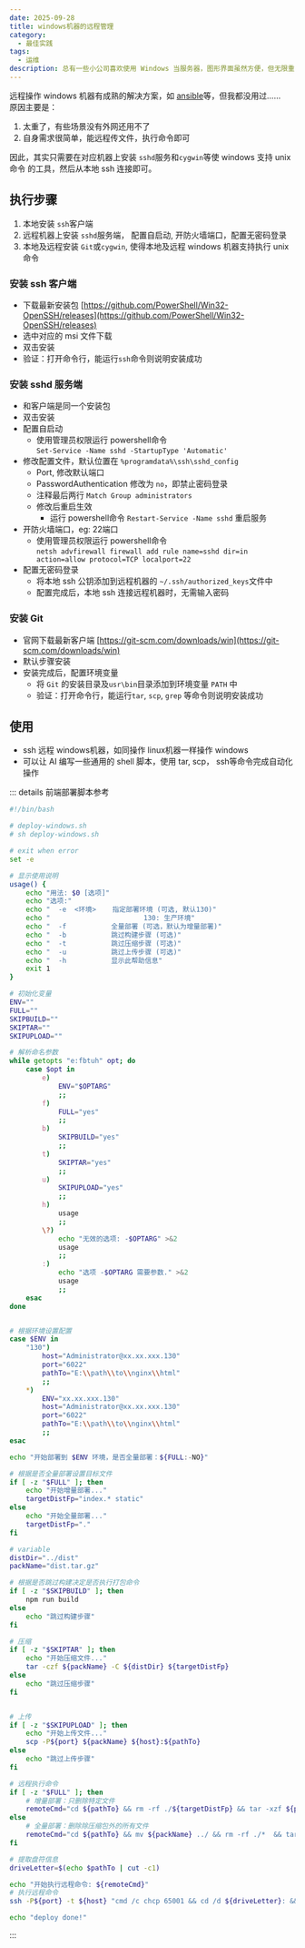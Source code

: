 ```yaml
---
date: 2025-09-28
title: windows机器的远程管理
category:
  - 最佳实践
tags:
  - 运维
description: 总有一些小公司喜欢使用 Windows 当服务器，图形界面虽然方便，但无限重复的手动操作，并且还不能多人同时使用也是很大的弊端。本文记录一个可行的解决方案。
---
```


远程操作 windows 机器有成熟的解决方案，如 [ansible](https://docs.ansible.com/ansible/latest/installation_guide/index.html)等，但我都没用过……  
原因主要是：
1. 太重了，有些场景没有外网还用不了
2. 自身需求很简单，能远程传文件，执行命令即可

因此，其实只需要在对应机器上安装 `sshd`服务和`cygwin`等使 windows 支持 unix命令 的工具，然后从本地 ssh 连接即可。  

## 执行步骤
1. 本地安装 `ssh`客户端
2. 远程机器上安装 `sshd`服务端， 配置自启动, 开防火墙端口，配置无密码登录
3. 本地及远程安装 `Git`或`cygwin`, 使得本地及远程 windows 机器支持执行 unix 命令

### 安装 ssh 客户端
- 下载最新安装包 [https://github.com/PowerShell/Win32-OpenSSH/releases](https://github.com/PowerShell/Win32-OpenSSH/releases)
- 选中对应的 msi 文件下载
- 双击安装
- 验证：打开命令行，能运行`ssh`命令则说明安装成功
  
### 安装 sshd 服务端
- 和客户端是同一个安装包
- 双击安装
- 配置自启动
  - 使用管理员权限运行 powershell命令  
    `Set-Service -Name sshd -StartupType 'Automatic'`
- 修改配置文件，默认位置在 `%programdata%\ssh\sshd_config`
  - Port, 修改默认端口
  - PasswordAuthentication 修改为 `no`，即禁止密码登录
  - 注释最后两行 `Match Group administrators`
  - 修改后重启生效
    - 运行 powershell命令 `Restart-Service -Name sshd` 重启服务
- 开防火墙端口，eg: 22端口
  - 使用管理员权限运行 powershell命令  
    `netsh advfirewall firewall add rule name=sshd dir=in action=allow protocol=TCP localport=22`
- 配置无密码登录
  - 将本地 ssh 公钥添加到远程机器的 `~/.ssh/authorized_keys`文件中
  - 配置完成后，本地 ssh 连接远程机器时，无需输入密码

### 安装 Git
- 官网下载最新客户端 [https://git-scm.com/downloads/win](https://git-scm.com/downloads/win)
- 默认步骤安装
- 安装完成后，配置环境变量
  - 将 `Git` 的安装目录及`usr\bin`目录添加到环境变量 `PATH` 中
  - 验证：打开命令行，能运行`tar`, `scp`, `grep` 等命令则说明安装成功

## 使用
- ssh 远程 windows机器，如同操作 linux机器一样操作 windows
- 可以让 AI 编写一些通用的 shell 脚本，使用 tar, scp， ssh等命令完成自动化操作

::: details 前端部署脚本参考

```sh
#!/bin/bash

# deploy-windows.sh
# sh deploy-windows.sh

# exit when error
set -e

# 显示使用说明
usage() {
    echo "用法: $0 [选项]"
    echo "选项:"
    echo "  -e  <环境>    指定部署环境 (可选, 默认130)"
    echo "                       130: 生产环境"
    echo "  -f           全量部署 (可选，默认为增量部署)"
    echo "  -b           跳过构建步骤 (可选)"
    echo "  -t           跳过压缩步骤 (可选)"
    echo "  -u           跳过上传步骤 (可选)"
    echo "  -h           显示此帮助信息"
    exit 1
}

# 初始化变量
ENV=""
FULL=""
SKIPBUILD=""
SKIPTAR=""
SKIPUPLOAD=""

# 解析命名参数
while getopts "e:fbtuh" opt; do
    case $opt in
        e)
            ENV="$OPTARG"
            ;;
        f)
            FULL="yes"
            ;;
        b)
            SKIPBUILD="yes"
            ;;
        t)
            SKIPTAR="yes"
            ;;
        u)
            SKIPUPLOAD="yes"
            ;;
        h)
            usage
            ;;
        \?)
            echo "无效的选项: -$OPTARG" >&2
            usage
            ;;
        :)
            echo "选项 -$OPTARG 需要参数." >&2
            usage
            ;;
    esac
done


# 根据环境设置配置
case $ENV in
    "130")
        host="Administrator@xx.xx.xxx.130"
        port="6022"
        pathTo="E:\\path\\to\\nginx\\html"
        ;;
    *)
        ENV="xx.xx.xxx.130"
        host="Administrator@xx.xx.xxx.130"
        port="6022"
        pathTo="E:\\path\\to\\nginx\\html"
        ;;
esac

echo "开始部署到 $ENV 环境，是否全量部署：${FULL:-NO}"

# 根据是否全量部署设置目标文件
if [ -z "$FULL" ]; then
    echo "开始增量部署..."
    targetDistFp="index.* static"
else
    echo "开始全量部署..."
    targetDistFp="."
fi

# variable
distDir="../dist"
packName="dist.tar.gz"

# 根据是否跳过构建决定是否执行打包命令
if [ -z "$SKIPBUILD" ]; then
    npm run build
else
    echo "跳过构建步骤"
fi

# 压缩
if [ -z "$SKIPTAR" ]; then
    echo "开始压缩文件..."
    tar -czf ${packName} -C ${distDir} ${targetDistFp}
else
    echo "跳过压缩步骤"
fi


# 上传
if [ -z "$SKIPUPLOAD" ]; then
    echo "开始上传文件..."
    scp -P${port} ${packName} ${host}:${pathTo}
else
    echo "跳过上传步骤"
fi

# 远程执行命令
if [ -z "$FULL" ]; then
    # 增量部署：只删除特定文件
    remoteCmd="cd ${pathTo} && rm -rf ./${targetDistFp} && tar -xzf ${packName}"
else
    # 全量部署：删除除压缩包外的所有文件
    remoteCmd="cd ${pathTo} && mv ${packName} ../ && rm -rf ./*  && tar -xzf ../${packName}"
fi

# 提取盘符信息
driveLetter=$(echo $pathTo | cut -c1)

echo "开始执行远程命令: ${remoteCmd}"
# 执行远程命令
ssh -P${port} -t ${host} "cmd /c chcp 65001 && cd /d ${driveLetter}: && ${remoteCmd}"

echo "deploy done!"

```

:::
